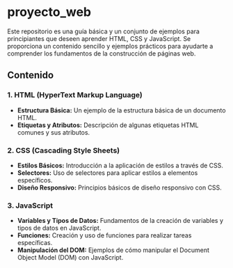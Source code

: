 # proyecto_web
Este repositorio es una guía básica y un conjunto de ejemplos para principiantes que deseen aprender HTML, CSS y JavaScript. Se proporciona un contenido sencillo y ejemplos prácticos para ayudarte a comprender los fundamentos de la construcción de páginas web.

## Contenido

### 1. HTML (HyperText Markup Language)
- **Estructura Básica:** Un ejemplo de la estructura básica de un documento HTML.
- **Etiquetas y Atributos:** Descripción de algunas etiquetas HTML comunes y sus atributos.

### 2. CSS (Cascading Style Sheets)
- **Estilos Básicos:** Introducción a la aplicación de estilos a través de CSS.
- **Selectores:** Uso de selectores para aplicar estilos a elementos específicos.
- **Diseño Responsivo:** Principios básicos de diseño responsivo con CSS.

### 3. JavaScript
- **Variables y Tipos de Datos:** Fundamentos de la creación de variables y tipos de datos en JavaScript.
- **Funciones:** Creación y uso de funciones para realizar tareas específicas.
- **Manipulación del DOM:** Ejemplos de cómo manipular el Document Object Model (DOM) con JavaScript.
